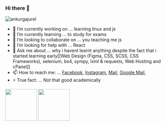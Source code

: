 ### Hi there 👋

<p align="left"> <img src="https://komarev.com/ghpvc/?username=ankurgajurel" alt="ankurgajurel" /> </p>

- 🔭 I’m currently working on ... learning linux and js
- 🌱 I’m currently learning ... to study for exams
- 👯 I’m looking to collaborate on ... you teaching me js
- 🤔 I’m looking for help with ... React 
- 💬 Ask me about ... why i havent learnt anything despite the fact that i started learning early[[Web Design (Figma, CSS, SCSS, CSS Frameworks), selenium, bs4, sympy, lxml & requests, Web Hosting and cPanel]]
- 📫 How to reach me: ... <a href="https://facebook.com/theresureishope">Facebook</a>, <a href="https://instagram.com/theresureishope">Instagram</a>, <a href="mailto:ankurgajurel02@gmail.com">Mail</a>, <a href="mailto:ankurgajurel02@gmail.com">Google Mail</a>, 
- ⚡ True fact: ... Not that good academically

<img src="https://github-readme-stats.vercel.app/api?username=ankurgajurel&theme=midnight-purple&count_private=true&show_icons=true" height=100>  <img src="https://github-readme-stats.vercel.app/api/top-langs/?username=ankurgajurel&langs_count=3&theme=midnight-purple&show_icons=true&hide=html,css,glsl" height=100>

